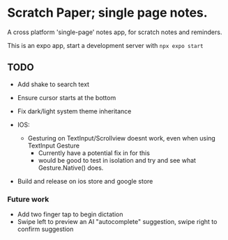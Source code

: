# Scratch Paper; single page notes.
A cross platform 'single-page' notes app, for scratch notes and reminders.


This is an expo app, start a development server with `npx expo start`


## TODO
* Add shake to search text
* Ensure cursor starts at the bottom
* Fix dark/light system theme inheritance

* IOS:
    * Gesturing on TextInput/Scrollview doesnt work, even when using TextInput Gesture
        * Currently have a potential fix in for this
        * would be good to test in isolation and try and see what Gesture.Native() does.
     
* Build and release on ios store and google store

### Future work
* Add two finger tap to begin dictation
* Swipe left to preview an AI "autocomplete" suggestion, swipe right to confirm suggestion
